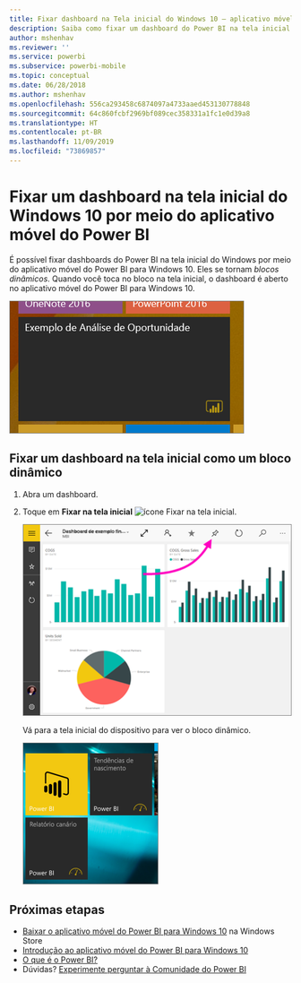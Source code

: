 ```yaml
---
title: Fixar dashboard na Tela inicial do Windows 10 – aplicativo móvel do Power BI
description: Saiba como fixar um dashboard do Power BI na tela inicial do Windows 10 por meio do aplicativo móvel do Power BI para ver as métricas essenciais instantaneamente.
author: mshenhav
ms.reviewer: ''
ms.service: powerbi
ms.subservice: powerbi-mobile
ms.topic: conceptual
ms.date: 06/28/2018
ms.author: mshenhav
ms.openlocfilehash: 556ca293458c6874097a4733aaed453130778848
ms.sourcegitcommit: 64c860fcbf2969bf089cec358331a1fc1e0d39a8
ms.translationtype: HT
ms.contentlocale: pt-BR
ms.lasthandoff: 11/09/2019
ms.locfileid: "73869857"
---
```

# <a name="pin-a-dashboard-to-your-windows-10-start-screen-from-the-power-bi-mobile-app"></a>Fixar um dashboard na tela inicial do Windows 10 por meio do aplicativo móvel do Power BI
É possível fixar dashboards do Power BI na tela inicial do Windows por meio do aplicativo móvel do Power BI para Windows 10. Eles se tornam *blocos dinâmicos*. Quando você toca no bloco na tela inicial, o dashboard é aberto no aplicativo móvel do Power BI para Windows 10.

![Bloco dinâmico do Windows](./media/mobile-pin-dashboard-start-screen-windows-10-phone-app/power-bi-windows-10-pin-start-screen.png)

## <a name="pin-a-dashboard-to-your-start-screen-as-a-live-tile"></a>Fixar um dashboard na tela inicial como um bloco dinâmico
1. Abra um dashboard.
2. Toque em **Fixar na tela inicial** ![ícone Fixar na tela inicial](./media/mobile-pin-dashboard-start-screen-windows-10-phone-app/power-bi-windows-10-pin-start-icon.png).
   
   ![Barra superior do aplicativo móvel Windows 10](./media/mobile-pin-dashboard-start-screen-windows-10-phone-app/power-bi-windows-10-pin-start.png)
   
   Vá para a tela inicial do dispositivo para ver o bloco dinâmico.
   
   ![Bloco dinâmico do Windows 10](./media/mobile-pin-dashboard-start-screen-windows-10-phone-app/pbi_win10ph_startscrn.png)

## <a name="next-steps"></a>Próximas etapas
* [Baixar o aplicativo móvel do Power BI para Windows 10](https://go.microsoft.com/fwlink/?LinkID=526478) na Windows Store  
* [Introdução ao aplicativo móvel do Power BI para Windows 10](mobile-windows-10-phone-app-get-started.md)  
* [O que é o Power BI?](../../fundamentals/power-bi-overview.md)
* Dúvidas? [Experimente perguntar à Comunidade do Power BI](https://community.powerbi.com/)

